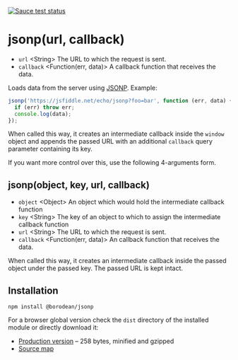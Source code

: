 [![Sauce test status][sauce-matrix]][sauce]

# jsonp(url, callback)

- `url` &lt;String&gt; The URL to which the request is sent.
- `callback` &lt;Function(err, data)&gt; A callback function that receives the data.

Loads data from the server using [JSONP][jsonp]. Example:

```js
jsonp('https://jsfiddle.net/echo/jsonp?foo=bar', function (err, data) {
  if (err) throw err;
  console.log(data);
});
```

When called this way, it creates an intermediate callback inside the `window` object and appends the passed URL with an additional `callback` query parameter containing its key.

If you want more control over this, use the following 4-arguments form.

## jsonp(object, key, url, callback)

- `object` &lt;Object&gt; An object which would hold the intermediate callback function
- `key` &lt;String&gt; The key of an object to which to assign the intermediate callback function
- `url` &lt;String&gt; The URL to which the request is sent.
- `callback` &lt;Function(err, data)&gt; An callback function that receives the data.

When called this way, it creates an intermediate callback inside the passed object under the passed key. The passed URL is kept intact.

## Installation

```
npm install @borodean/jsonp
```

For a browser global version check the `dist` directory of the installed module or directly download it:

- [Production version][dl] – 258 bytes, minified and gzipped
- [Source map][dl-map]

[dl]: https://github.com/borodean/jsonp/releases/download/1.1.0/jsonp-1.1.0.min.js
[dl-map]: https://github.com/borodean/jsonp/releases/download/1.1.0/jsonp-1.1.0.min.js.map
[jsonp]: http://bob.ippoli.to/archives/2005/12/05/remote-json-jsonp/
[sauce]: https://saucelabs.com/u/borodean-jsonp
[sauce-matrix]: https://saucelabs.com/browser-matrix/borodean-jsonp.svg
